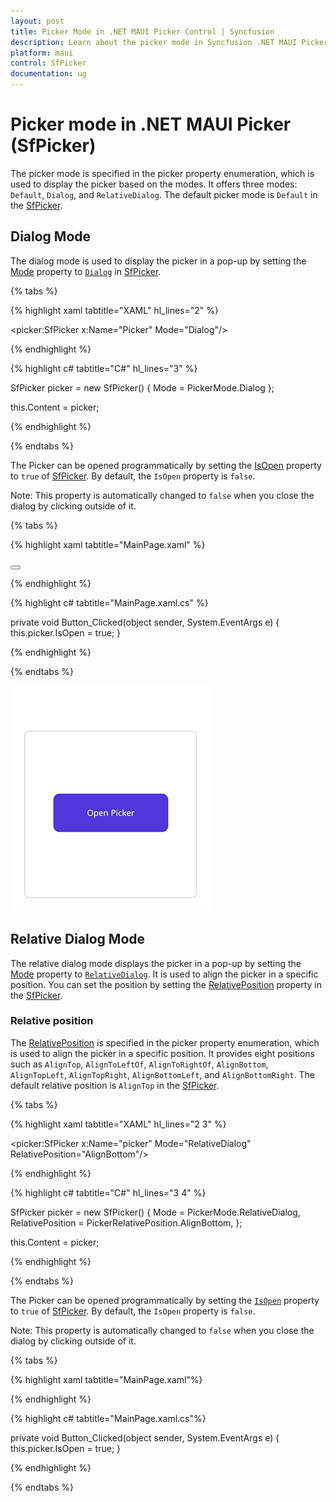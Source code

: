 ```yaml
---
layout: post
title: Picker Mode in .NET MAUI Picker Control | Syncfusion
description: Learn about the picker mode in Syncfusion .NET MAUI Picker (SfPicker) control and its basic features.
platform: maui
control: SfPicker
documentation: ug
---
```


# Picker mode in .NET MAUI Picker (SfPicker)

The picker mode is specified in the picker property enumeration, which is used to display the picker based on the modes. It offers three modes: `Default`, `Dialog`, and `RelativeDialog`. The default picker mode is `Default` in the [SfPicker](https://help.syncfusion.com/cr/maui/Syncfusion.Maui.Picker.SfPicker.html).

## Dialog Mode

The dialog mode is used to display the picker in a pop-up by setting the [Mode](https://help.syncfusion.com/cr/maui/Syncfusion.Maui.Picker.PickerBase.html#Syncfusion_Maui_Picker_PickerBase_Mode) property to [`Dialog`](https://help.syncfusion.com/cr/maui/Syncfusion.Maui.Picker.PickerMode.html#Syncfusion_Maui_Picker_PickerMode_Dialog) in [SfPicker](https://help.syncfusion.com/cr/maui/Syncfusion.Maui.Picker.SfPicker.html).

{% tabs %}

{% highlight xaml tabtitle="XAML" hl_lines="2" %}

<picker:SfPicker x:Name="Picker"
                 Mode="Dialog"/>

{% endhighlight %}

{% highlight c# tabtitle="C#" hl_lines="3" %}

SfPicker picker = new SfPicker()
{
    Mode = PickerMode.Dialog
};

this.Content = picker;

{% endhighlight %}

{% endtabs %}

The Picker can be opened programmatically by setting the [IsOpen](https://help.syncfusion.com/cr/maui/Syncfusion.Maui.Picker.PickerBase.html#Syncfusion_Maui_Picker_PickerBase_IsOpen) property to `true` of [SfPicker](https://help.syncfusion.com/cr/maui/Syncfusion.Maui.Picker.SfPicker.html). By default, the `IsOpen` property is `false`.

Note: This property is automatically changed to `false` when you close the dialog by clicking outside of it.

{% tabs %}

{% highlight xaml tabtitle="MainPage.xaml" %}

<Grid>
    <picker:SfPicker x:Name="picker"
                         Mode="Dialog"/>
    <Button Text="Open Picker" 
            x:Name="pickerButton"
            Clicked="Button_Clicked"
            HorizontalOptions="Center"
            VerticalOptions="Center"
            HeightRequest="50" 
            WidthRequest="150">
    </Button>
</Grid>

{% endhighlight %}

{% highlight c# tabtitle="MainPage.xaml.cs" %}

private void Button_Clicked(object sender, System.EventArgs e)
{
    this.picker.IsOpen = true;
}

{% endhighlight %}

{% endtabs %}

   ![Picker mode in .NET MAUI Picker.](images/picker-mode/maui-picker-mode.gif)

## Relative Dialog Mode

The relative dialog mode displays the picker in a pop-up by setting the [Mode](https://help.syncfusion.com/cr/maui/Syncfusion.Maui.Picker.PickerBase.html#Syncfusion_Maui_Picker_PickerBase_Mode) property to [`RelativeDialog`](https://help.syncfusion.com/cr/maui/Syncfusion.Maui.Picker.PickerMode.html#Syncfusion_Maui_Picker_PickerMode_RelativeDialog). It is used to align the picker in a specific position. You can set the position by setting the [RelativePosition](https://help.syncfusion.com/cr/maui/Syncfusion.Maui.Picker.PickerBase.html#Syncfusion_Maui_Picker_PickerBase_RelativePosition) property in the [SfPicker](https://help.syncfusion.com/cr/maui/Syncfusion.Maui.Picker.SfPicker.html).

### Relative position

The [RelativePosition](https://help.syncfusion.com/cr/maui/Syncfusion.Maui.Picker.PickerBase.html#Syncfusion_Maui_Picker_PickerBase_RelativePosition) is specified in the picker property enumeration, which is used to align the picker in a specific position. It provides eight positions such as `AlignTop`, `AlignToLeftOf`, `AlignToRightOf`, `AlignBottom`, `AlignTopLeft`, `AlignTopRight`, `AlignBottomLeft`, and `AlignBottomRight`. The default relative position is `AlignTop` in the [SfPicker](https://help.syncfusion.com/cr/maui/Syncfusion.Maui.Picker.SfPicker.html).

{% tabs %}

{% highlight xaml tabtitle="XAML" hl_lines="2 3" %}

<picker:SfPicker x:Name="picker"
                     Mode="RelativeDialog"
                     RelativePosition="AlignBottom"/>

{% endhighlight %}

{% highlight c# tabtitle="C#" hl_lines="3 4" %}

SfPicker picker = new SfPicker()
{
    Mode = PickerMode.RelativeDialog,
    RelativePosition = PickerRelativePosition.AlignBottom,
};

this.Content = picker;

{% endhighlight %}

{% endtabs %}

The Picker can be opened programmatically by setting the [`IsOpen`](https://help.syncfusion.com/cr/maui/Syncfusion.Maui.Picker.PickerBase.html#Syncfusion_Maui_Picker_PickerBase_IsOpen) property to `true` of [SfPicker](https://help.syncfusion.com/cr/maui/Syncfusion.Maui.Picker.SfPicker.html). By default, the `IsOpen` property is `false`.

Note: This property is automatically changed to `false` when you close the dialog by clicking outside of it.

{% tabs %}

{% highlight xaml tabtitle="MainPage.xaml"%}

<Grid>
    <picker:SfPicker x:Name="picker" 
                         Mode="RelativeDialog"
                         RelativePosition="AlignTopLeft">
    </picker:Sfpen picker" 
            x:Name="pickerButton"
            Clicked="Button_Clicked"
            HorizontalOptions="Center"
            VerticalOptions="Center"
            HeightRequest="50" 
            WidthRequest="150">
    </Button>
</Grid>

{% endhighlight %}

{% highlight c# tabtitle="MainPage.xaml.cs"%}

private void Button_Clicked(object sender, System.EventArgs e)
{
    this.picker.IsOpen = true;
}

{% endhighlight %} 

{% endtabs %}